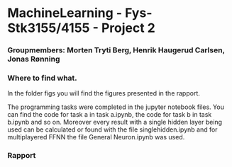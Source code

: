 # MachineLearning - Fys-Stk3155/4155 - Project 2

### Groupmembers: Morten Tryti Berg, Henrik Haugerud Carlsen, Jonas Rønning


### Where to find what.
In the folder figs you will find the figures presented in the rapport. 

The programming tasks were completed in the jupyter notebook files. You can find the code for task a in task a.ipynb, the code for task b in task b.ipynb and so on. Moreover every result with a single hidden layer being used can be calculated or found with the file singlehidden.ipynb and for multiplayered FFNN the file General Neuron.ipynb was used.



### Rapport
